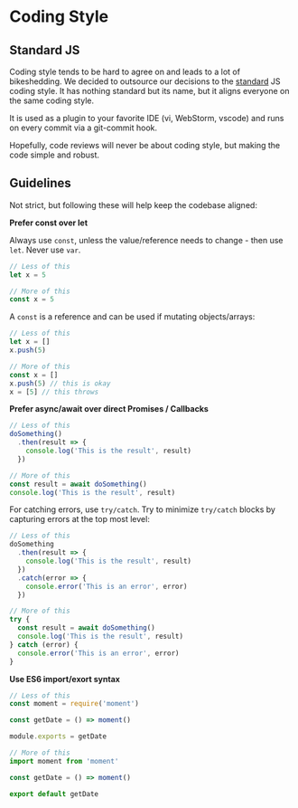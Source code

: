 # Coding Style

## Standard JS

Coding style tends to be hard to agree on and leads to a lot of bikeshedding. We decided to outsource our decisions to the [standard](https://standardjs.com/) JS coding style. It has nothing standard but its name, but it aligns everyone on the same coding style.

It is used as a plugin to your favorite IDE (vi, WebStorm, vscode) and runs on every commit via a git-commit hook.

Hopefully, code reviews will never be about coding style, but making the code simple and robust.

## Guidelines

Not strict, but following these will help keep the codebase aligned:

**Prefer const over let**

Always use `const`, unless the value/reference needs to change - then use `let`. Never use `var`.

```js
// Less of this
let x = 5

// More of this
const x = 5
```

A `const` is a reference and can be used if mutating objects/arrays:

```js
// Less of this
let x = []
x.push(5)

// More of this
const x = []
x.push(5) // this is okay
x = [5] // this throws

```

**Prefer async/await over direct Promises / Callbacks**

```js
// Less of this
doSomething()
  .then(result => {
    console.log('This is the result', result)
  })

// More of this
const result = await doSomething()
console.log('This is the result', result)
```

For catching errors, use `try/catch`. Try to minimize `try/catch` blocks by capturing errors at the top most level:

```js
// Less of this
doSomething
  .then(result => {
    console.log('This is the result', result)
  })
  .catch(error => {
    console.error('This is an error', error)
  })

// More of this
try {
  const result = await doSomething()
  console.log('This is the result', result)
} catch (error) {
  console.error('This is an error', error)
}
```

**Use ES6 import/exort syntax**

```js
// Less of this
const moment = require('moment')

const getDate = () => moment()

module.exports = getDate

// More of this
import moment from 'moment'

const getDate = () => moment()

export default getDate
```
